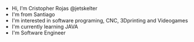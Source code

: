 - Hi, I’m Cristopher Rojas @jetskelter
- I'm from Santiago
- I'm interested in software programing, CNC, 3Dprinting and Videogames
- I'm currently learning JAVA
- I'm Software Engineer

<!---
jetskelter/jetskelter is a ✨ special ✨ repository because its `README.md` (this file) appears on your GitHub profile.
You can click the Preview link to take a look at your changes.
--->
